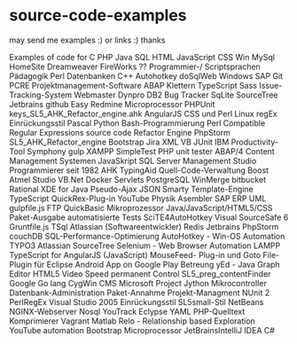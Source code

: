 # source-code-examples

may send me examples :) or links :) thanks

Examples of code for C PHP Java SQL HTML JavaScript CSS  Win MySql HomeSite Dreamweaver FireWorks ?? Programmier-/ Scriptsprachen Pädagogik Perl Datenbanken C++ Autohotkey doSqlWeb Windows SAP Git PCRE Projektmanagement-Software ABAP Klettern TypeScript Sass Issue-Tracking-System Webmaster Dynpro DB2 Bug Tracker SqLite SourceTree Jetbrains github Easy Redmine Microprocessor PHPUnit keys_SL5_AHK_Refactor_engine.ahk AngularJS CSS und Perl Linux regEx Einrückungsstil Pascal Python Bash-Programmierung Perl Compatible Regular Expressions source code Refactor Engine PhpStorm SL5_AHK_Refactor_engine Bootstrap Jira XML VB JUnit IBM Productivity-Tool Symphony gulp XAMPP SimpleTest PHP unit tester ABAP/4 Content Management Systemen JavaSkript SQL Server Management Studio Programmierer seit 1982 AHK TypingAid Quell-Code-Verwaltung Boost Atmel Studio VB.Net Docker Servlets PostgreSQL WinMerge bitbucket Rational XDE for Java Pseudo-Ajax JSON Smarty Template-Engine TypeScript QuickRex-Plug-in YouTube Physik Asembler SAP ERP UML gulpfile.js FTP QuickBasic Mikroprozessor Java/JavaScript/HTML5/CSS Paket-Ausgabe automatisierte Tests SciTE4AutoHotkey Visual SourceSafe 6 Gruntfile.js TSql Atlassian (Softwareentwickler) Redis Jetbrains PhpStorm couchDB SQL-Performance-Optimierung AutoHotkey - Win-OS Automation TYPO3 Atlassian SourceTree Selenium - Web Browser Automation LAMPP TypeScript for AngularJS (JavaScript) MouseFeed- Plug-in und Goto File- Plugin für Eclipse Android App on Google Play Betreung yEd - Java Graph Editor HTML5 Video Speed permanent Control SL5_preg_contentFinder Google Go lang CygWin CMS Microsoft Project Jython Mikrocontroller Datenbank-Administration Paket-Annahme Projekt-Managment NUnit 2 PerlRegEx Visual Studio 2005 Einrückungsstil SL5small-Stil NetBeans NGINX-Webserver Nosql YouTrack Eclypse YAML PHP-Quelltext Komprimierer Vagrant Matlab Relo - Relationship based Exploration YouTube automation Bootstrap Microprocessor JetBrainsIntelliJ IDEA C#
